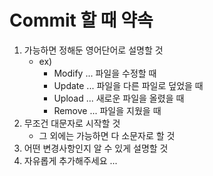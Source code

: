 # Commit 할 때 약속

1. 가능하면 정해둔 영어단어로 설명할 것
   * ex) 
     * Modify ...	파일을 수정할 때
     * Update ...   파일을 다른 파일로 덮었을 때
     * Upload ...   새로운 파일을 올렸을 때
     * Remove ...  파일을 지웠을 때
2. 무조건 대문자로 시작할 것
   * 그 외에는 가능하면 다 소문자로 할 것
3. 어떤 변경사항인지 알 수 있게 설명할 것
4. 자유롭게 추가해주세요 ...